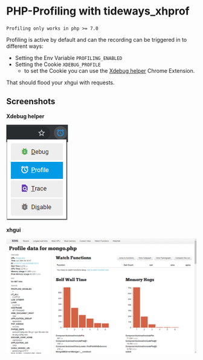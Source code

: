 # PHP-Profiling with tideways_xhprof

``Profiling only works in php >= 7.0``

Profiling is active by default and can the recording can be triggered in to different ways:
- Setting the Env Variable `PROFILING_ENABLED`
- Setting the Cookie `XDEBUG_PROFILE`
  - to set the Cookie you can use the [Xdebug helper] Chrome Extension. 
  
That should flood your xhgui with requests.

## Screenshots

**Xdebug helper**

![profiling button][profiling]

**xhgui**

![xhgui gui][xhgui]

[Xdebug helper]: https://chrome.google.com/webstore/detail/xdebug-helper/eadndfjplgieldjbigjakmdgkmoaaaoc.
[profiling]: ./images/xdebug-helper-profile.png
[xhgui]: ./images/xhgui.png
